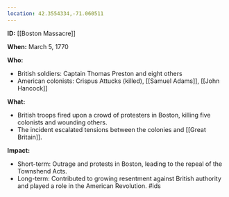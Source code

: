 ```yaml
---
location: 42.3554334,-71.060511
---
```

**ID:** [[Boston Massacre]]

**When:** March 5, 1770

**Who:**
* British soldiers: Captain Thomas Preston and eight others
* American colonists: Crispus Attucks (killed), [[Samuel Adams]], [[John Hancock]]

**What:**
* British troops fired upon a crowd of protesters in Boston, killing five colonists and wounding others.
* The incident escalated tensions between the colonies and [[Great Britain]].

**Impact:**
* Short-term: Outrage and protests in Boston, leading to the repeal of the Townshend Acts.
* Long-term: Contributed to growing resentment against British authority and played a role in the American Revolution.
#ids